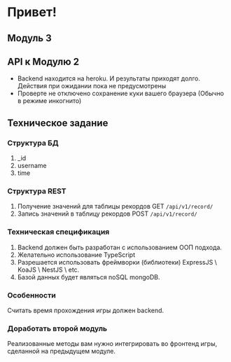 # Привет!
## Модуль 3 

## API к Модулю 2
- Backend находится на heroku. И результаты приходят долго. Действия при ожидании пока не предусмотрены
- Проверте не отключено сохранение куки вашего браузера (Обычно в режиме инкогнито)

## Техническое задание

### Структура БД

1. _id
2. username
3. time

### Структура REST

1. Получение значений для таблицы рекордов GET `/api/v1/record/`
2. Запись значений в таблицу рекордов POST `/api/v1/record/`

### Техническая спецификация

1. Backend должен быть разработан с использованием ООП подхода.
2. Желательно использование TypeScript
3. Разрешается использовать фреймворки (библиотеки) ExpressJS \ KoaJS \ NestJS \ etc.
4. Базой данных будет являться noSQL mongoDB.

### Особенности

Считать время прохождения игры должен backend. 

### Доработать второй модуль

Реализованные методы вам нужно интегрировать во фронтенд игры, сделанной на предыдущем модуле.